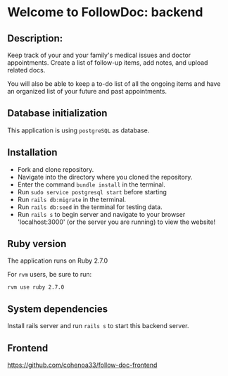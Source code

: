 # Welcome to FollowDoc: backend

## Description:

Keep track of your and your family's medical issues and doctor appointments.
Create a list of follow-up items, add notes, and upload related docs.

You will also be able to keep a to-do list of all the ongoing items and have an organized list of your future and past appointments.

## Database initialization

This application is using `postgreSQL` as database.

## Installation

- Fork and clone repository.
- Navigate into the directory where you cloned the repository.
- Enter the command `bundle install` in the terminal.
- Run `sudo service postgresql start` before starting
- Run `rails db:migrate` in the terminal.
- Run `rails db:seed` in the terminal for testing data.
- Run `rails s` to begin server and navigate to your browser 'localhost:3000' (or the server you are running) to view the website!

## Ruby version

The application runs on Ruby 2.7.0

For `rvm` users, be sure to run:

```
rvm use ruby 2.7.0
```

## System dependencies

Install rails server and run `rails s` to start this backend server.

## Frontend

https://github.com/cohenoa33/follow-doc-frontend

